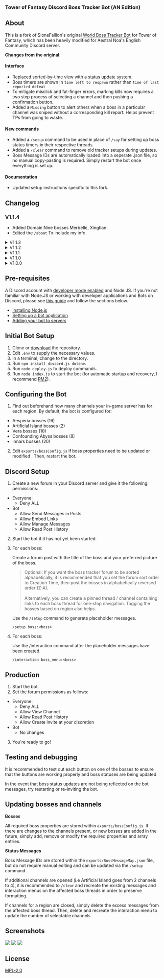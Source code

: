 ### Tower of Fantasy Discord Boss Tracker Bot (AN Edition)
## About

This is a fork of SloneFallion's original [World Boss Tracker Bot](https://github.com/SloneFallion/tof-boss-tracker) for Tower of Fantasy, which has been heavily modified for Aestral Noa's English Community Discord server.

**Changes from the original:**

#### Interface
* Replaced sorted-by-time view with a status update system.
* Boss timers are shown in `time left to respawn` rather than `time of last reported defeat`
* To mitigate misclick and fat-finger errors, marking kills now requires a two step process of selecting a channel and then pushing a confirmation button.
* Added a `Missing` button to alert others when a boss in a particular channel was sniped without a corresponding kill report. Helps prevent TPs from going to waste.
#### New commands
* Added a `/setup` command to be used in place of `/say` for setting up boss status timers in their respective threads.
* Added a `/clear` command to remove old tracker setups during updates.
* Boss Message IDs are automatically loaded into a seperate .json file, so no manual copy-pasting is required. Simply restart the bot once everything is set up.
#### Documentation
* Updated setup instructions specific to this fork.

## Changelog



### V1.1.4
  *  Added Domain Nine bosses Merbelle, Xingtian.
  *  Edited the `/about` To include my info.

<details>
  <summary> 
 V1.1.3
  </summary>
 
 Fixes to V1.1.0:
  *  Added Domain Nine bosses Zhuyan, Black Crow and Taotie.
  *  Reworked interaction code to support expanded channel capacity (up to 50 channels)
 </details>
    
<details>
  <summary> 
 V1.1.2
  </summary>
 
 Fixes to V1.1.0:
  *  Removed old setup code that was casuing `/setup` to not execute properly.
 </details>
 
<details>
  <summary> 
  V1.1.1 
  </summary>
 
  Fixes to V1.1.0:
  * Fixed an error in the readme containing wrong instructions on setting bot permissions.
  * Fixed respawn timer for bosses being set to 60s.
 </details>

<details>
  <summary> 
  V1.1.0 
  </summary>
 
  * Further modified the method of obtaining and updating boss info and message IDs. 
  * Now, future updates and modifications such as channel changes and addition of new bosses can be done from a single file bossConfig.js, which will be loaded dynamically upon command execution.
  * Readme was updated to reflect the changes.
</details>

<details>
  <summary> 
  V1.0.0 
  </summary>

  * Initial release

</details>

## Pre-requisites
A Discord account with [developer mode enabled](https://support.discord.com/hc/en-us/articles/206346498-Where-can-I-find-my-User-Server-Message-ID-) and Node.JS.
If you're not familiar with Node.JS or working with developer applications and Bots on Discord, please see [this guide](https://discordjs.guide/preparations) and follow the sections below.  
* [Installing Node.js](https://discordjs.guide/preparations/#installing-node-js)  
* [Setting up a bot application](https://discordjs.guide/preparations/setting-up-a-bot-application.html)  
* [Adding your bot to servers](https://discordjs.guide/preparations/adding-your-bot-to-servers.html)

## Initial Bot Setup
1. Clone or [download](https://github.com/Jokoril/tof-boss-tracker-AN/archive/refs/heads/main.zip) the repository.
2. Edit `.env` to supply the necessary values.
3. In a terminal, change to the directory.
4. Run `npm install discord.js dotenv`.
5. Run `node deploy.js` to deploy commands.
6. Run `node index.js` to start the bot (for automatic startup and recovery, I recommend [PM2](https://pm2.keymetrics.io)).

## Configuring the Bot
1. Find out beforehand how many channels your in-game server has for each region. By default, the bot is configured for:
  * Aesperia bosses (16)
  * Artificial Island bosses (2)
  * Vera bosses (10)
  * Confounding Abyss bosses (8)
  * Innars bosses (20)
  
2. Edit `exports/bossConfig.js` if boss properties need to be updated or modified . Then, restart the bot.

## Discord Setup
1. Create a new forum in your Discord server and give it the following permissions:  
* Everyone:
  * Deny ALL
* Bot
  * Allow Send Messages in Posts
  * Allow Embed Links
  * Allow Manage Messages
  * Allow Read Post History

2. Start the bot if it has not yet been started.

3. For each boss:

   Create a forum post with the title of the boss and your preferred picture of the boss.  
  
    >Optional: If you want the boss tracker forum to be sorted alphabetically, it is recommended that you set the forum sort order to Creation Time, then post the bosses  in alphabetically reversed order (Z-A). <br /> <br />
    Alternatively, you can create a pinned thread / channel containing links to each boss thread for one-stop navigation. Tagging the bosses based on region also helps.

   Use the `/setup` command to generate placeholder messages.
   
   `/setup boss:<boss>`

4. For each boss:

    Use the /interaction command after the placeholder messages have been created.

    `/interaction boss_menu:<boss>`


## Production
1. Start the bot.
2. Set the forum permissions as follows:
* Everyone:
  * Deny ALL
  * Allow View Channel
  * Allow Read Post History
  * Allow Create Invite at your discretion
* Bot
  * No changes

3. You're ready to go!

## Testing and debugging
It is recommended to test out each button on one of the bosses to ensure that the buttons are working properly and boss statuses are being updated. 

In the event that boss status updates are not being reflected on the bot messages, try restarting or re-inviting the bot.

## Updating bosses and channels
**Bosses**

All required boss properties are stored within `exports/bossConfig.js`. If there are changes to the channels present, or new bosses are added in the future, simply add, remove or modify the required properties and array entries.

**Status Messages**

Boss Message IDs are stored within the `exports/BossMessageMap.json` file, but do not require manual editing and can be updated via the `/setup` command.

If additional channels are opened (i.e Artificial Island goes from 2 channels to 4), it is recommended to `/clear` and recreate the existing messages and interaction menus on the affected boss threads in order to preserve formatting.

If channels for a region are closed, simply delete the excess messages from the affected boss thread. Then, delete and recreate the interaction menu to update the number of selectable channels.

## Screenshots
[![](https://i.imgur.com/kirOWGB.png)](https://i.imgur.com/kirOWGB.png)
[![](https://i.imgur.com/8EQi9Lz.png)](https://i.imgur.com/8EQi9Lz.png)
[![](https://i.imgur.com/SIt1skc.png)](https://i.imgur.com/SIt1skc.png)

## License
[MPL-2.0](https://choosealicense.com/licenses/mpl-2.0/)
